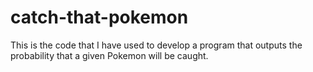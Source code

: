 # catch-that-pokemon
This is the code that I have used to develop a program that outputs the probability that a given Pokemon will be caught.
